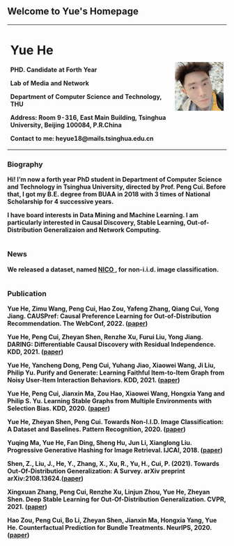 ## Welcome to Yue's Homepage

<table border="0">
  <tr>
    <td width="75%">
      <h1>Yue He</h1>
      <p><b>PHD. Candidate at Forth Year</b></p>
      <p><b>Lab of Media and Network</b></p>
      <p><b>Department of Computer Science and Technology, THU</b></p>
      <p><b>Address: Room 9-316, East Main Building, Tsinghua University, Beijing 100084, P.R.China</b></p> 
      <p><b>Contact to me: heyue18@mails.tsinghua.edu.cn</b></p>
    </td>
    <td width="25%">
      <img src="/991624498391_.pic.jpg" width="100%">      
    </td>
  </tr>
</table>



### Biography
<table border="0">
  <tr>
<p><b>Hi! I’m now a forth year PhD student in Department of Computer Science and Technology in Tsinghua University, directed by Prof. Peng Cui. Before that, I got my B.E. degree from BUAA in 2018 with 3 times of National Scholarship for 4 successive years.</b></p>
<p><b>I have board interests in Data Mining and Machine Learning. I am particularly interested in Causal Discovery, Stable Learning, Out-of-Distribution Generalizaion and  Network Computing.</b></p>
    </tr>
</table>

### News
<table border="0">
  <tr>
    <p><b>We released a dataset, named <a href="http://nico.thumedialab.com"> NICO </a>, for non-i.i.d. image classification. </b></p>
  </tr>
</table>

### Publication


<table border="0">
  <tr>
      <p><b>Yue He, Zimu Wang, Peng Cui, Hao Zou, Yafeng Zhang, Qiang Cui, Yong Jiang. CAUSPref: Causal Preference Learning for Out-of-Distribution Recommendation. The WebConf, 2022. (<a href="https://arxiv.org/pdf/2202.03984.pdf">paper</a>)</b></p>
      <p><b>Yue He, Peng Cui, Zheyan Shen, Renzhe Xu, Furui Liu, Yong Jiang. DARING: Differentiable Causal Discovery with Residual Independence. KDD, 2021. (<a href="http://pengcui.thumedialab.com/papers/DARING.pdf">paper</a>)</b></p>
      <p><b>Yue He, Yancheng Dong, Peng Cui, Yuhang Jiao, Xiaowei Wang, Ji Liu, Philip Yu. Purify and Generate: Learning Faithful Item-to-Item Graph from Noisy User-Item Interaction Behaviors. KDD, 2021. (<a href="https://github.com/HeYueThu/HeYueThu.github.io/blob/main/KDD2021_Purify-and-Generate-I2I-graph_camera-ready.pdf">paper</a>)</b></p>
      <p><b>Yue He, Peng Cui, Jianxin Ma, Zou Hao, Xiaowei Wang, Hongxia Yang and Philip S. Yu. Learning Stable Graphs from Multiple Environments with Selection Bias. KDD, 2020. (<a href="http://pengcui.thumedialab.com/papers/StableGraph.pdf">paper</a>)</b></p>
      <p><b>Yue He, Zheyan Shen, Peng Cui. Towards Non-I.I.D. Image Classification: A Dataset and Baselines. Pattern Recognition, 2020. (<a href="http://pengcui.thumedialab.com/papers/NICO.pdf">paper</a>)</b></p>
      <p><b>Yuqing Ma, Yue He, Fan Ding, Sheng Hu, Jun Li, Xianglong Liu. Progressive Generative Hashing for Image Retrieval. IJCAI, 2018. (<a href="https://www.ijcai.org/Proceedings/2018/0121.pdf">paper</a>)</b></p>
      <p><b>Shen, Z., Liu, J., He, Y., Zhang, X., Xu, R., Yu, H., Cui, P. (2021). Towards Out-Of-Distribution Generalization: A Survey. arXiv preprint arXiv:2108.13624.(<a href="https://arxiv.org/pdf/2108.13624.pdf">paper</a>)</b></p>
      <p><b>Xingxuan Zhang, Peng Cui, Renzhe Xu, Linjun Zhou, Yue He, Zheyan Shen. Deep Stable Learning for Out-Of-Distribution Generalization. CVPR, 2021. (<a href="http://pengcui.thumedialab.com/papers/DeepStableLearning.pdf">paper</a>)</b></p>
      <p><b>Hao Zou, Peng Cui, Bo Li, Zheyan Shen, Jianxin Ma, Hongxia Yang, Yue He. Counterfactual Prediction for Bundle Treatments. NeurIPS, 2020.  (<a href="http://pengcui.thumedialab.com/papers/CounterfactualBundle.pdf">paper</a>)</b></p>
  </tr>
</table>
